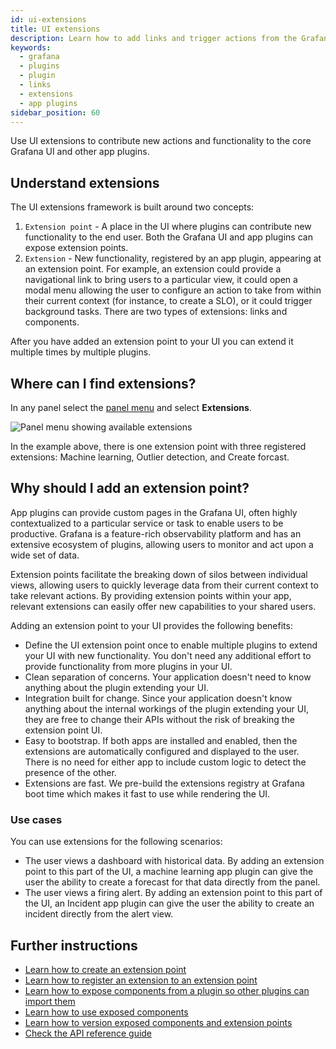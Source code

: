 ```yaml
---
id: ui-extensions
title: UI extensions
description: Learn how to add links and trigger actions from the Grafana user interface by using UI Extensions in app plugins.
keywords:
  - grafana
  - plugins
  - plugin
  - links
  - extensions
  - app plugins
sidebar_position: 60
---
```


Use UI extensions to contribute new actions and functionality to the core Grafana UI and other app plugins. 

## Understand extensions

The UI extensions framework is built around two concepts:

1. `Extension point` - A place in the UI where plugins can contribute new functionality to the end user. Both the Grafana UI and app plugins can expose extension points.
2. `Extension` - New functionality, registered by an app plugin, appearing at an extension point. For example, an extension could provide a navigational link to bring users to a particular view, it could open a modal menu allowing the user to configure an action to take from within their current context (for instance, to create a SLO), or it could trigger background tasks. There are two types of extensions: links and components.

After you have added an extension point to your UI you can extend it multiple times by multiple plugins.

## Where can I find extensions?

In any panel select the [panel menu](https://grafana.com/docs/grafana/latest/panels-visualizations/panel-overview/) and select **Extensions**.  

![Panel menu showing available extensions](/img/ui-extensions-menu.png)

In the example above, there is one extension point with three registered extensions: Machine learning, Outlier detection, and Create forcast. 

## Why should I add an extension point?

App plugins can provide custom pages in the Grafana UI, often highly contextualized to a particular service or task to enable users to be productive. Grafana is a feature-rich observability platform and has an extensive ecosystem of plugins, allowing users to monitor and act upon a wide set of data.

Extension points facilitate the breaking down of silos between individual views, allowing users to quickly leverage data from their current context to take relevant actions. By providing extension points within your app, relevant extensions can easily offer new capabilities to your shared users.

Adding an extension point to your UI provides the following benefits:

- Define the UI extension point once to enable multiple plugins to extend your UI with new functionality. You don't need any additional effort to provide functionality from more plugins in your UI.
- Clean separation of concerns. Your application doesn't need to know anything about the plugin extending your UI.
- Integration built for change. Since your application doesn't know anything about the internal workings of the plugin extending your UI, they are free to change their APIs without the risk of breaking the extension point UI.
- Easy to bootstrap. If both apps are installed and enabled, then the extensions are automatically configured and displayed to the user. There is no need for either app to include custom logic to detect the presence of the other.
- Extensions are fast. We pre-build the extensions registry at Grafana boot time which makes it fast to use while rendering the UI.

### Use cases

You can use extensions for the following scenarios:

- The user views a dashboard with historical data. By adding an extension point to this part of the UI, a machine learning app plugin can give the user the ability to create a forecast for that data directly from the panel.
- The user views a firing alert. By adding an extension point to this part of the UI, an Incident app plugin can give the user the ability to create an incident directly from the alert view.

## Further instructions

- [Learn how to create an extension point](../how-to-guides/ui-extensions/create-an-extension-point.md)
- [Learn how to register an extension to an extension point](../how-to-guides/ui-extensions/register-an-extension.md)
- [Learn how to expose components from a plugin so other plugins can import them](../how-to-guides/ui-extensions/expose-a-component.md)
- [Learn how to use exposed components](../how-to-guides/ui-extensions/use-an-exposed-component.md)
- [Learn how to version exposed components and extension points](../how-to-guides/ui-extensions/versioning-extensions.md)
- [Check the API reference guide](../reference/ui-extensions.md)
